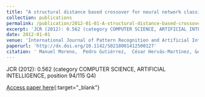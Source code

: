 ```yaml
---
title: "A structural distance based crossover for neural network classifiers"
collection: publications
permalink: /publication/2012-01-01-A-structural-distance-based-crossover-for-neural-network-classifiers
excerpt: 'JCR (2012): 0.562 (category COMPUTER SCIENCE, ARTIFICIAL INTELLIGENCE, position 94/115 Q4)'
date: 2012-01-01
venue: 'International Journal of Pattern Recognition and Artificial Intelligence'
paperurl: 'http://dx.doi.org/10.1142/S0218001412500127'
citation: ' Manuel Moreno,  Pedro Gutiérrez,  César Hervás-Martínez, &quot;A structural distance based crossover for neural network classifiers.&quot; International Journal of Pattern Recognition and Artificial Intelligence, 2012.'
---
```

JCR (2012): 0.562 (category COMPUTER SCIENCE, ARTIFICIAL INTELLIGENCE, position 94/115 Q4)

[Access paper here](http://dx.doi.org/10.1142/S0218001412500127){:target="_blank"}
